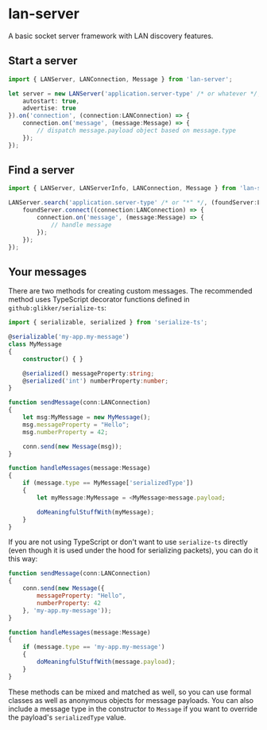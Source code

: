 # lan-server
A basic socket server framework with LAN discovery features.

## Start a server

```typescript
import { LANServer, LANConnection, Message } from 'lan-server';

let server = new LANServer('application.server-type' /* or whatever */, {
	autostart: true,
	advertise: true
}).on('connection', (connection:LANConnection) => {
	connection.on('message', (message:Message) => {
		// dispatch message.payload object based on message.type
	});
});
```

## Find a server

```typescript
import { LANServer, LANServerInfo, LANConnection, Message } from 'lan-server';

LANServer.search('application.server-type' /* or "*" */, (foundServer:LANServerInfo) => {
	foundServer.connect((connection:LANConnection) => {
		connection.on('message', (message:Message) => {
			// handle message
		});
	});
});
```

## Your messages

There are two methods for creating custom messages.  The recommended method uses
TypeScript decorator functions defined in `github:glikker/serialize-ts`:

```typescript
import { serializable, serialized } from 'serialize-ts';

@serializable('my-app.my-message')
class MyMessage
{
	constructor() { }

	@serialized() messageProperty:string;
	@serialized('int') numberProperty:number;
}

function sendMessage(conn:LANConnection)
{
	let msg:MyMessage = new MyMessage();
	msg.messageProperty = "Hello";
	msg.numberProperty = 42;

	conn.send(new Message(msg));
}

function handleMessages(message:Message)
{
	if (message.type == MyMessage['serializedType'])
	{
		let myMessage:MyMessage = <MyMessage>message.payload;

		doMeaningfulStuffWith(myMessage);
	}
}
```

If you are not using TypeScript or don't want to use `serialize-ts` directly
(even though it is used under the hood for serializing packets), you can do it
this way:

```javascript
function sendMessage(conn:LANConnection)
{
	conn.send(new Message({
		messageProperty: "Hello",
		numberProperty: 42
	}, 'my-app.my-message'));
}

function handleMessages(message:Message)
{
	if (message.type == 'my-app.my-message')
	{
		doMeaningfulStuffWith(message.payload);
	}
}
```

These methods can be mixed and matched as well, so you can use formal classes
as well as anonymous objects for message payloads.  You can also include a
message type in the constructor to `Message` if you want to override the payload's
`serializedType` value.
